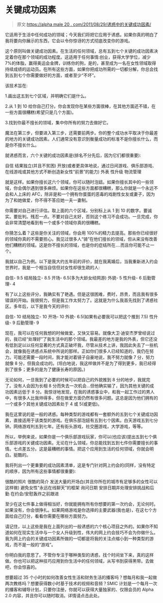 # 关键成功因素

> 原文:[https://alpha male 20 . com/2011/08/29/诱惑中的关键成功因素/](https://alphamale20.com/2011/08/29/critical-success-factors-in-seduction/)

它适用于生活中任何成功的领域；今天我们将把它应用于诱惑。如果你真的明白了我将要向你展示的东西，它会以令你惊讶的方式彻底改变你的游戏。

这个原则叫做关键成功因素。在生活的任何领域，总有五到七个关键的成功因素决定着你在那个领域的成功程度。这适用于任何事情:创业，获得大学学位，减少 7%的体脂，赢得奥运会金牌，训练你的狗，是的，甚至成为一名在女性领域取得持续成绩的运动员。在所有这些方面，如果你把成功所需的一切都分解，你总会找到五到七个你需要做好的方面，或者至少“不坏”。

该技术旨在:

1.画出这五到七个区域，并明确它们是什么。

2.从 1 到 10 给你自己打分。你会发现你在某些方面很棒，在其他方面还不错，在一些方面很糟糕(希望只是几个方面)。

3.找到你最不擅长的领域，集中你所有的努力去做好它。

魔法在第三步，但要进入第三步，还需要前两步。你的整个成功水平取决于你最差的地方的关键成功因素。人们通常没有意识到衡量成功的标准不是你擅长什么，而是你不擅长什么。

就诱惑而言，六个关键的成功因素是(排名不分先后，因为它们都很重要):

自信
结果独立(并且不贫困)
开放(或者更具体地说，通过日间游戏、俱乐部游戏、在线游戏或其他方式不断创造新女性“前景”的能力)
外表
性升级
物流管理

就是这样。如果你擅长这六个领域，你可以随时泡妞。如果你擅长其中的一些领域，你会偶尔遇到很多麻烦。如果你在这些方面都很糟糕，那么你就是一个永远不会和人上床的 AFC，除非是和一个拥有你蛋蛋的恶毒的戏剧性女友或妻子，因为为了和她做爱，你不得不答应她一夫一妻制。

你需要对自己进行评估。取上面的六个区域，分别标上从 1 到 10 的数字。要诚实。要批判。残忍一点。不要对自己太好，否则这个练习不会成功。一旦完成，你会非常清楚地看到有一个或多个领域你真的很糟糕。

你猜怎么着？这些是你关注的领域，你会用 100%的精力去提高。那些你已经很好的领域你真的不需要担心。我见过很多人“骑”在他们擅长的领域，但从来没有改善他们糟糕的领域。这是你不擅长的领域，也是你的症结所在....而且你可能不止一个。

我就以自己为例。以下是我大约五年前的评价，就在我离婚后，当我重新进入约会世界时，我是一个相当自信但对女性却很生疏的人:

自信- 9.5
结局独立- 8.5
开场- 6.5(多为大龄女经网游)
外貌- 5
性升级- 6
后勤管理- 4

有了以上这些评分，我确实有了艳遇。但是这很困难，费时，昂贵，而且我有很多错误的开始。我很努力，但是我工作太努力了。这就是为什么我首先找到了诱惑社区。多年后，以下是我今天的评价:

自信- 10
结局独立- 10
开场- 10
外貌- 6.5(如果有必要我可以把这个推到 7.5)
性升级- 9
后勤管理- 9

现在，我可以在任何我想的时候做爱，又快又容易。就像大卫·迪安杰罗曾经说过的，我已经“处理好”了我生活中的那个领域。我最差的地方是我的外表，但它还没有低到足以以任何显著的方式真正破坏我，尽管从技术上讲，我因此失去了一些机会，就像我在诱惑点系统中所说的那样。正如你们很多人已经知道的，我仍在努力。可能还需要一段时间，我才能对着镜子自豪地说，我不努力就像 7 分，努力就像 8 分，但我会成功的。(坦白地说，我这样做并不是为了得到更多，我已经得到了很多；更多的是为了健康长寿的原因。)

无论如何，一旦我到了必要的时候可以把自己的外貌推到 8 分的地步，我就完了。没有人会因为长相 8 分而失去一次机会...但他确实输了，因为其他关键的成功因素远低于 8 分。我惊讶地发现，在我的诱惑事业中，和我一起工作过的男人中，有很多人比我帅得多，但在做爱方面仍然有很多问题。这总是因为他们拥有的一个或多个其他关键成功因素处于 4 或 5(或更低)。

我在这里说的是一般的诱惑。每种类型的游戏都有一套额外的五到七个关键成功因素，直接适用于该类型的游戏。在俱乐部泡妞有五到七个因素。白天游戏五到七分钟。网络游戏判五到七年。还有街头游戏，社交圈游戏，大学游戏，等等。

所以，举例来说，如果你是一个俱乐部游戏玩家，你可以(也应该)提出五到七个俱乐部游戏的关键成功因素。无论在什么领域，你总能找到五到七件你需要擅长的事情。七点差五分。这是最糟糕的事情。把这个应用到生活的任何领域，你就会明白。挺酷的。

我将列出一个更重要的成功因素清单，这是专门针对网上约会的(同样，没有特定的顺序，因为所有这些事情都很重要):

很酷的照片
很酷的简介
发送大量的开场白(并且你所在的城市有足够多的女性可以这样做)
避免女性“永远在线聊天”的框架
询问日期
安排日期并处理安排挑战和后勤
在约会/安慰轰炸之前跟进

至少在这七件事上做得相当好，你就能拥有所有你想要的第一次约会，无论何时。如果没有，你会很挣扎。如果网络游戏是你选择的主要武器(我也是)，在这七个方面给自己打分，看看你需要在哪些方面努力。

请记住，以上这些是我在上面列出的一般诱惑的六个核心项目之外的。如果你不知道如何在现实生活中与一个女人升级到性，伟大的网上约会技巧不会为你做什么。我为网上约会的关键成功因素所做的一切都是将我的关注点缩小到一种类型的游戏，而不是一般的“游戏”。

你明白我的意思了。不管你专注于哪种类型的诱惑，找个时间坐下来，真的这样做。你也可以把这种技巧应用到你生活中的任何领域，从写书到获得黑带。去做吧，你会惊喜的。

想要超过 35 个小时的如何改善女性生活和财务生活的播客吗？想每月和我一起做两次教练吗？想要获得数小时基于技术的视频和音频？SMIC 计划是一个每月一次的播客和辅导计划，只要你注册，你就可以获得大量独家的、仅限会员的 Alpha 2.0 内容，并且你可以随时取消。详情请点击此处。